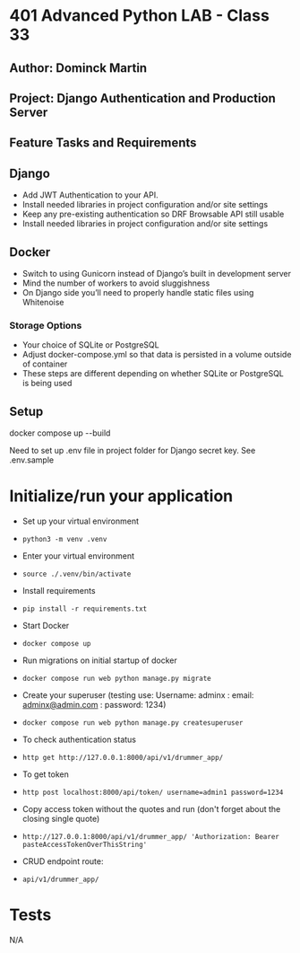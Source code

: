 
# 401 Advanced Python LAB - Class 33

## Author: Dominck Martin

## Project: Django Authentication and Production Server 

## Feature Tasks and Requirements

## Django
 - Add JWT Authentication to your API.
 - Install needed libraries in project configuration and/or site settings
 - Keep any pre-existing authentication so DRF Browsable API still usable
 - Install needed libraries in project configuration and/or site settings

 ## Docker
 - Switch to using Gunicorn instead of Django’s built in development server
 - Mind the number of workers to avoid sluggishness
 - On Django side you’ll need to properly handle static files using Whitenoise

### Storage Options
- Your choice of SQLite or PostgreSQL
- Adjust docker-compose.yml so that data is persisted in a volume outside of container
- These steps are different depending on whether SQLite or PostgreSQL is being used

##  Setup

docker compose up --build

Need to set up .env file in project folder for Django secret key.  See .env.sample

# Initialize/run your application

- Set up your virtual environment
- `python3 -m venv .venv`

- Enter your virtual environment
- `source ./.venv/bin/activate`

- Install requirements
- `pip install -r requirements.txt`

- Start Docker
- `docker compose up`

- Run migrations on initial startup of docker
- `docker compose run web python manage.py migrate`

- Create your superuser (testing use: Username: adminx : email: adminx@admin.com : password: 1234)
- `docker compose run web python manage.py createsuperuser`

- To check authentication status
- `http get http://127.0.0.1:8000/api/v1/drummer_app/`

- To get token
- `http post localhost:8000/api/token/ username=admin1 password=1234`

- Copy access token without the quotes and run (don't forget about the closing single quote)
- `http://127.0.0.1:8000/api/v1/drummer_app/ 'Authorization: Bearer pasteAccessTokenOverThisString'`

- CRUD endpoint route:
- `api/v1/drummer_app/`

# Tests

N/A

